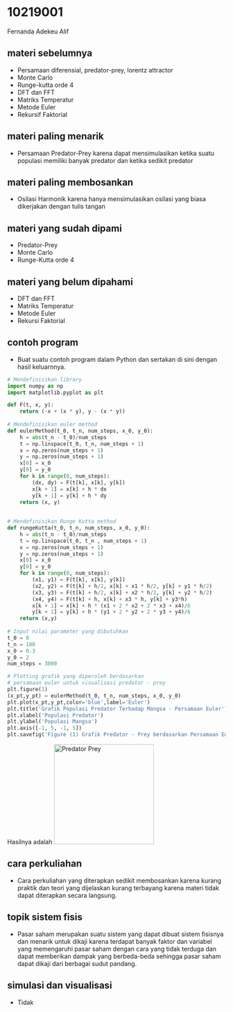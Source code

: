 # 10219001
Fernanda Adekeu Alif


## materi sebelumnya
+ Persamaan diferensial, predator-prey, lorentz attractor
+ Monte Carlo
+ Runge-kutta orde 4
+ DFT dan FFT
+ Matriks Temperatur
+ Metode Euler
+ Rekursif Faktorial


## materi paling menarik
+ Persamaan Predator-Prey karena dapat mensimulasikan ketika suatu populasi memiliki banyak predator dan ketika sedikit predator


## materi paling membosankan
+ Osilasi Harmonik karena hanya mensimulasikan osilasi yang biasa dikerjakan dengan tulis tangan


## materi yang sudah dipami
+ Predator-Prey
+ Monte Carlo
+ Runge-Kutta orde 4


## materi yang belum dipahami
+ DFT dan FFT
+ Matriks Temperatur
+ Metode Euler
+ Rekursi Faktorial


## contoh program
+ Buat suatu contoh program dalam Python dan sertakan di sini dengan hasil keluarnnya.


```python
# Mendefinisikan library
import numpy as np
import matplotlib.pyplot as plt

def F(t, x, y):
    return (-x + (x * y), y - (x * y))
    
# Mendefinisikan euler method
def eulerMethod(t_0, t_n, num_steps, x_0, y_0):
    h = abs(t_n - t_0)/num_steps
    t = np.linspace(t_0, t_n, num_steps + 1)
    x = np.zeros(num_steps + 1)
    y = np.zeros(num_steps + 1)
    x[0] = x_0
    y[0] = y_0
    for k in range(0, num_steps):
        (dx, dy) = F(t[k], x[k], y[k])
        x[k + 1] = x[k] + h * dx
        y[k + 1] = y[k] + h * dy
    return (x, y)
    
    
# Mendefinisikan Runge Kutta method
def rungeKutta(t_0, t_n, num_steps, x_0, y_0):
    h = abs(t_n - t_0)/num_steps
    t = np.linspace(t_0, t_n , num_steps + 1)
    x = np.zeros(num_steps + 1)
    y = np.zeros(num_steps + 1)
    x[0] = x_0
    y[0] = y_0
    for k in range(0, num_steps):
        (x1, y1) = F(t[k], x[k], y[k])
        (x2, y2) = F(t[k] + h/2, x[k] + x1 * h/2, y[k] + y1 * h/2)
        (x3, y3) = F(t[k] + h/2, x[k] + x2 * h/2, y[k] + y2 * h/2)
        (x4, y4) = F(t[k] + h, x[k] + x3 * h, y[k] + y3*h)
        x[k + 1] = x[k] + h * (x1 + 2 * x2 + 2 * x3 + x4)/6
        y[k + 1] = y[k] + h * (y1 + 2 * y2 + 2 * y3 + y4)/6
    return (x,y)
    
# Input nilai parameter yang dibutuhkan
t_0 = 0
t_n = 100
x_0 = 0.3
y_0 = 2
num_steps = 3000

# Plotting grafik yang diperoleh berdasarkan
# persamaan euler untuk visualisasi predator - prey
plt.figure(1)
(x_pt,y_pt) = eulerMethod(t_0, t_n, num_steps, x_0, y_0)
plt.plot(x_pt,y_pt,color='blue',label='Euler')
plt.title('Grafik Populasi Predator Terhadap Mangsa - Persamaan Euler')
plt.xlabel('Populasi Predator')
plt.ylabel('Populasi Mangsa')
plt.axis([-1, 5, -1, 5])
plt.savefig('Figure (1) Grafik Predator - Prey berdasarkan Persamaan Euler.png')
```

Hasilnya adalah
<img width="230" alt="Predator Prey" src="https://user-images.githubusercontent.com/97975571/197973220-7d1fb891-9a0c-460f-acf2-13507148406b.png">



## cara perkuliahan
+ Cara perkuliahan yang diterapkan sedikit membosankan karena kurang praktik dan teori yang dijelaskan kurang terbayang karena materi tidak dapat diterapkan secara langsung.


## topik sistem fisis
+ Pasar saham merupakan suatu sistem yang dapat dibuat sistem fisisnya dan menarik untuk dikaji karena terdapat banyak faktor dan variabel yang memengaruhi pasar saham dengan cara yang tidak terduga dan dapat memberikan dampak yang berbeda-beda sehingga pasar saham dapat dikaji dari berbagai sudut pandang.


## simulasi dan visualisasi
+ Tidak
